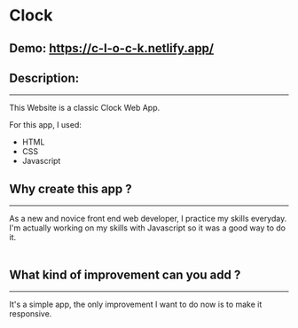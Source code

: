 # Clock
##  Demo: https://c-l-o-c-k.netlify.app/

## Description:
<hr>
This Website is a classic Clock Web App.

For this app, I used:
- HTML
- CSS
- Javascript

## Why create this app ?
<hr>
As a new and novice front end web developer, I practice my skills everyday.
I'm actually working on my skills with Javascript so it was a good way to do it.
<br>
<br>

## What kind of improvement can you add ?
<hr>
It's a simple app, the only improvement I want to do now is to make it responsive. 
<br>

